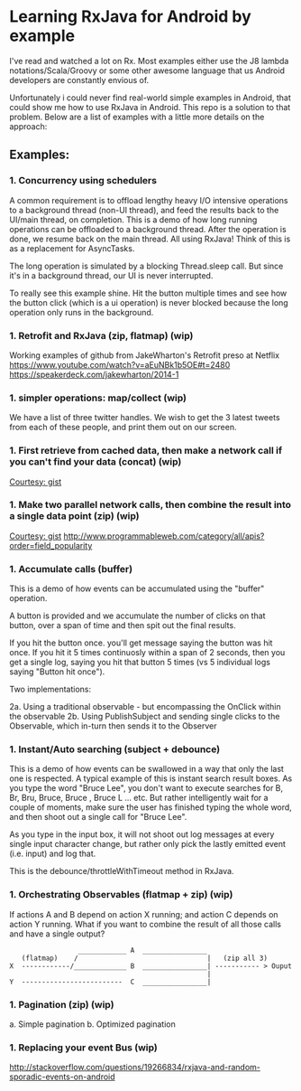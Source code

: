 Learning RxJava for Android by example
==============

I've read and watched a lot on Rx. Most examples either use the J8 lambda notations/Scala/Groovy or some other awesome language that us Android developers are constantly envious of.

Unfortunately i could never find real-world simple examples in Android, that could show me how to use RxJava in Android. This repo is a solution to that problem. Below are a list of examples with a little more details on the approach:

## Examples:

### 1. Concurrency using schedulers

A common requirement is to offload lengthy heavy I/O intensive operations to a background thread (non-UI thread), and feed the results back to the UI/main thread, on completion. This is a demo of how long running operations can be offloaded to a background thread. After the operation is done, we resume back on the main thread. All using RxJava! Think of this is as a replacement for AsyncTasks.

The long operation is simulated by a blocking Thread.sleep call. But since it's in a background thread, our UI is never interrupted.

To really see this example shine. Hit the button multiple times and see how the button click (which is a ui operation) is never blocked because the long operation only runs in the background.

### 1. Retrofit and RxJava (zip, flatmap) (wip)

Working examples of github from JakeWharton's Retrofit preso at Netflix
https://www.youtube.com/watch?v=aEuNBk1b5OE#t=2480
https://speakerdeck.com/jakewharton/2014-1

### 1. simpler operations: map/collect (wip)

We have a list of three twitter handles. We wish to get the 3 latest tweets from each of these people, and print them out on our screen.

### 1. First retrieve from cached data, then make a network call if you can't find your data (concat) (wip)

[Courtesy: gist](https://gist.github.com/adelnizamutdinov/7483969)

### 1. Make two parallel network calls, then combine the result into a single data point (zip) (wip)

[Courtesy: gist](https://gist.github.com/adelnizamutdinov/7483969)
http://www.programmableweb.com/category/all/apis?order=field_popularity


### 1. Accumulate calls (buffer)

This is a demo of how events can be accumulated using the "buffer" operation.

A button is provided and we accumulate the number of clicks on that button, over a span of time and then spit out the final results.

If you hit the button once. you'll get message saying the button was hit once. If you hit it 5 times continuosly within a span of 2 seconds, then you get a single log, saying you hit that button 5 times (vs 5 individual logs saying "Button hit once").

Two implementations:

2a. Using a traditional observable - but encompassing the OnClick within the observable
2b. Using PublishSubject and sending single clicks to the Observable, which in-turn then sends it to the Observer

### 1. Instant/Auto searching (subject + debounce)

This is a demo of how events can be swallowed in a way that only the last one is respected. A typical example of this is instant search result boxes. As you type the word "Bruce Lee", you don't want to execute searches for B, Br, Bru, Bruce, Bruce , Bruce L ... etc. But rather intelligently wait for a couple of moments, make sure the user has finished typing the whole word, and then shoot out a single call for "Bruce Lee".

As you type in the input box, it will not shoot out log messages at every single input character change, but rather only pick the lastly emitted event (i.e. input) and log that.

This is the debounce/throttleWithTimeout method in RxJava.

### 1. Orchestrating Observables  (flatmap + zip) (wip)

If actions A and B depend on action X running; and action C depends on action Y running. What if you want to combine the result of all those calls and have a single output?

                     ____________ A  ________________
       (flatmap)    /                                |   (zip all 3)
    X  ------------/_____________ B  ________________| ----------- > Ouput
                                                     |
    Y  -------------------------  C  ________________|



### 1. Pagination (zip) (wip)

a. Simple pagination
b. Optimized pagination



### 1. Replacing your event Bus (wip)

http://stackoverflow.com/questions/19266834/rxjava-and-random-sporadic-events-on-android